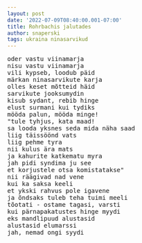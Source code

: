 ```yaml
---
layout: post
date: '2022-07-09T08:40:00.001-07:00'
title: Rohrbachis jalutades
author: snaperski
tags: ukraina ninasarvikud
---
```


<pre>
oder vastu viinamarja
nisu vastu viinamarja
vili kypseb, loodub päid
märkan ninasarvikute karja
olles keset mõtteid häid
sarvikute jooksumydin
kisub sydant, rebib hinge
elust surmani kui tydiks
mööda palun, mööda minge!
"tule tyhjus, kata maad!
sa looda yksnes seda mida näha saad
liig täissöönd vats
liig pehme tyra
nii kulus ära mats
ja kahurite katkematu myra
jah pidi syndima ju see
et korjustele otsa komistatakse"
nii räägivad nad vene
kui ka saksa keeli
et ykski rahvus pole igavene
ja õndsaks tuleb teha tuimi meeli
tõotati - ostame tagasi, varsti
kui pärnapakatustes hinge myydi
eks mandlipuud alustasid
alustasid elumarssi
jah, nemad ongi syydi
</pre>
